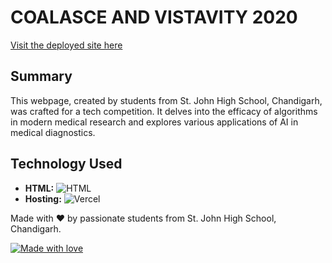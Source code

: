 # COALASCE AND VISTAVITY 2020

[Visit the deployed site here](https://coalasce-and-visitavity.vercel.app/)

## Summary
This webpage, created by students from St. John High School, Chandigarh, was crafted for a tech competition. It delves into the efficacy of algorithms in modern medical research and explores various applications of AI in medical diagnostics.

## Technology Used
- **HTML:** ![HTML](https://img.shields.io/badge/Built%20with-HTML-orange?style=flat-square&logo=html5)
- **Hosting:** ![Vercel](https://img.shields.io/badge/Deployed%20on-Vercel-black?style=flat-square&logo=vercel)

Made with ❤️ by passionate students from St. John High School, Chandigarh.

[![Made with love](https://img.shields.io/badge/Made%20with-Love-red.svg)](https://coalasce-and-visitavity.vercel.app/)
